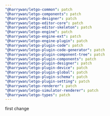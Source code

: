 ```yaml
---
"@harrywan/letgo-common": patch
"@harrywan/letgo-components": patch
"@harrywan/letgo-designer": patch
"@harrywan/letgo-editor-core": patch
"@harrywan/letgo-editor-skeleton": patch
"@harrywan/letgo-engine": patch
"@harrywan/letgo-engine-ext": patch
"@harrywan/letgo-engine-plugin": patch
"@harrywan/letgo-plugin-code": patch
"@harrywan/letgo-plugin-code-generator": patch
"@harrywan/letgo-plugin-component-tree": patch
"@harrywan/letgo-plugin-components": patch
"@harrywan/letgo-plugin-designer": patch
"@harrywan/letgo-plugin-device": patch
"@harrywan/letgo-plugin-global": patch
"@harrywan/letgo-plugin-schema": patch
"@harrywan/letgo-plugin-setting": patch
"@harrywan/letgo-renderer": patch
"@harrywan/letgo-simulator-renderer": patch
"@harrywan/letgo-types": patch
---
```


first change
